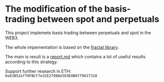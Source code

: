 # The modification of the basis-trading between spot and perpetuals

This project implemets basis trading between perpetuals and spot in the WEB3.

The whole impementation is based on the [fractal library](https://github.com/Logarithm-Labs/fractal-defi/tree/main).

The main is result is a [report.md](report.md) which contains a lot of useful results according to this strategy. 

Support further research in ETH: ```0x63B52eff9FBCF7e32E27980e5E9E0B97f9637310``` 